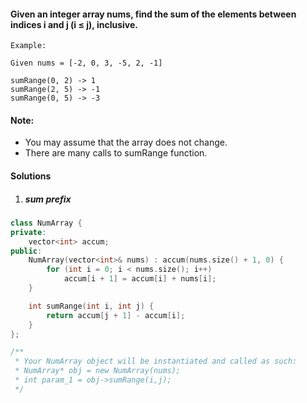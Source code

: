 #### Given an integer array nums, find the sum of the elements between indices i and j (i ≤ j), inclusive.

```
Example:

Given nums = [-2, 0, 3, -5, 2, -1]

sumRange(0, 2) -> 1
sumRange(2, 5) -> -1
sumRange(0, 5) -> -3
```

#### Note:

-    You may assume that the array does not change.
-    There are many calls to sumRange function.

#### Solutions

1. ##### sum prefix

```c++
class NumArray {
private:
    vector<int> accum;
public:
    NumArray(vector<int>& nums) : accum(nums.size() + 1, 0) {
        for (int i = 0; i < nums.size(); i++)
            accum[i + 1] = accum[i] + nums[i];
    }

    int sumRange(int i, int j) {
        return accum[j + 1] - accum[i];
    }
};

/**
 * Your NumArray object will be instantiated and called as such:
 * NumArray* obj = new NumArray(nums);
 * int param_1 = obj->sumRange(i,j);
 */
```